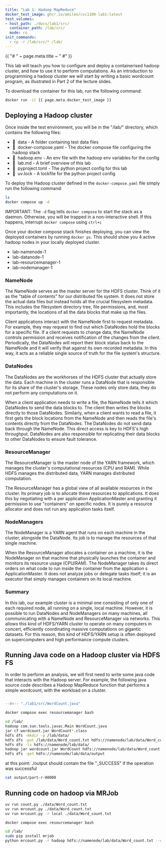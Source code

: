 ```yaml
---
title: "Lab 1: Hadoop MapReduce"
docker_test_image: ghcr.io/amileo/csc1109-lab1:latest
test_volumes:
- host_path: ./docs/lab1/src/
  container_path: /lab/src/
  mode: ro
init_commands:
  - cp -r /lab/src/* /lab/
---
```


{{ "# " ~ page.meta.title ~ " #" }}

This lab will teach you how to configure and deploy a containerised hadoop cluster, and how to use
it to perform computations. As an introduction to programming a hadoop cluster we will start by
writing a basic wordcount program, as illustrated in Part 2 of the lecture slides.

To download the container for this lab, run the following command:

```sh
docker run -it {{ page.meta.docker_test_image }}
```

## Deploying a Hadoop cluster ##

Once inside the test environment, you will be in the "/lab/" directory, which contains the
following files:

- &nbsp; data - A folder containing test data files
- &nbsp; docker-compose.yaml - The docker compose file configuring the hadoop stack
- &nbsp; hadoop.env - An env file with the hadoop env variables for the config
- &nbsp; lab.md - A brief overview of this lab
- &nbsp; pyproject.toml - The python project config for this lab
- &nbsp; uv.lock - A lockfile for the python project config

To deploy the Hadoop cluster defined in the `docker-compose.yaml` file simply run the following
command:

```sh { .test-block #ghcr.io/amileo/csc1109-lab1:latest }
ls
docker compose up -d
```

IMPORTANT: The `-d` flag tells `docker compose` to start the stack as a daemon. Otherwise, you will
be trapped in a non-interactive shell. If this happens, interrupt `docker compose` using `ctrl+c`

Once your docker compose stack finishes deploying, you can view the deployed containers by running
`docker ps`. This should show you 4 active hadoop nodes in your locally deployed cluster.

- lab-namenode-1
- lab-datanode-1
- lab-resourcemanager-1
- lab-nodemanager-1

### NameNode ###

The NameNode serves as the master server for the HDFS cluster. Think of it as the "table of
contents" for our distributed file system. It does not store the actual data files but instead
holds all the crucial filesystem metadata. This includes the filesystem directory tree, file
permissions, and, most importantly, the locations of all the data blocks that make up the files.

Client applications interact with the NameNode first to request metadata. For example, they may
request to find out which DataNodes hold the blocks for a specific file. If a client requests to
change data, the NameNode controls permission and receives notification of the changes from the
client. Periodically, the DataNodes will report their block status back to the NameNode and it will
verify that against its own recorded metadata. In this way, it acts as a reliable single source of
truth for the file system's structure.

### DataNodes ###

The DataNodes are the workhorses of the HDFS cluster that actually store the data. Each machine in
the cluster runs a DataNode that is responsible for its share of the cluster's storage. These nodes
only store data, they do not perform any computations on it.

When a client application needs to write a file, the NameNode tells it which DataNodes to send the
data blocks to. The client then writes the blocks directly to those DataNodes. Similarly, when a
client wants to read a file, it first gets the block locations from the NameNode and then reads the
file's contents directly from the DataNodes. The DataNodes do not send data back through the
NameNode. This direct access is key to HDFS's high throughput. DataNodes are also responsible for
replicating their data blocks to other DataNodes to ensure fault tolerance.

### ResourceManager ###

The ResourceManager is the master node of the YARN framework, which manages the cluster's
computational resources (CPU and RAM). While HDFS manages the distributed data, YARN manages
distributed computation.

The ResourceManager has a global view of all available resources in the cluster. Its primary job
is to allocate these resources to applications. It does this by negotiating with a per
application ApplicationMaster and granting it permission to use "containers" on specific nodes.
It is purely a resource allocator and does not run any application tasks itself.

### NodeManagers ###

The NodeManager is a YARN agent that runs on each machine in the cluster, alongside the DataNode.
Its job is to manage the resources of that single machine.

When the ResourceManager allocates a container on a machine, it is the NodeManager on that
machine that physically launches the container and monitors its resource usage (CPU/RAM). The
NodeManager takes its direct orders on what code to run inside the container from the application
s ApplicationMaster. It does not analyze jobs or delegate tasks itself; it is an executor that
simply manages containers on its local machine.

### Summary ###

In this lab, our example cluster is a minimal one consisting of only one of each required node,
all running on a single, local machine. However, it is possible to run DataNodes and NodeManagers
on many machines, all communicating with a NameNode and ResourceManager via networks. This allows
this kind of HDFS/YARN cluster to operate on many computers in concert, efficiently coordinating
massive computations on gigantic datasets. For this reason, this kind of HDFS/YARN setup is often
deployed on supercomputers and high performance compute clusters.

## Running Java code on a Hadoop cluster via HDFS FS ##

In order to perform an analysis, we will first need to write some java code that interacts with the
Hadoop server. For example, the following java source code describes a Hadoop MapReduce function
that performs a simple wordcount, with the workload on a cluster.

```java title="WordCount.java"

--8<-- "./lab1/src/WordCount.java"

```

```sh
docker compose exec resourcemanager bash
```

```sh { .test-block #ghcr.io/amileo/csc1109-lab1:latest wrapper='docker compose exec -w /lab/ resourcemanager bash -c "{command}"' }
cd /lab/
hadoop com.sun.tools.javac.Main WordCount.java
jar cf wordcount.jar WordCount*.class
hdfs dfs -mkdir -p /lab/data/
hdfs dfs -put /lab/data/Word_count.txt hdfs://namenode/lab/data/Word_count.txt
hdfs dfs -ls hdfs://namenode/lab/data/
hadoop jar wordcount.jar WordCount hdfs://namenode/lab/data/Word_count.txt hdfs://namenode/lab/data/output
hdfs dfs -get hdfs://namenode/lab/data/output
```

at this point: ./output should contain the file "_SUCCESS" if the operation was successful

```sh
cat output/part-r-00000
```

## Running code on hadoop via MRJob ##

```sh { .test-block #ghcr.io/amileo/csc1109-lab1:latest }
uv run count.py ./data/Word_count.txt
uv run mrcount.py ./data/Word_count.txt
uv run mrcount.py -r local ./data/Word_count.txt
```

```sh
docker compose exec resourcemanager bash
```

```sh { .test-block #ghcr.io/amileo/csc1109-lab1:latest wrapper='docker compose exec -w /lab/ resourcemanager bash -c "{command}"' }
cd /lab/
sudo pip install mrjob
python mrcount.py -r hadoop hdfs://namenode/lab/data/Word_count.txt --output-dir hdfs://namenode/lab/data/output_mrjob
```
